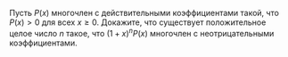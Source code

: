 Пусть $P(x)$ многочлен с действительными коэффициентами такой, что $P(x) > 0$ для всех $x\geq 0$. Докажите, что существует положительное целое число $n$ такое, что $(1 + x)^n P(x)$
 многочлен с неотрицательными коэффициентами.